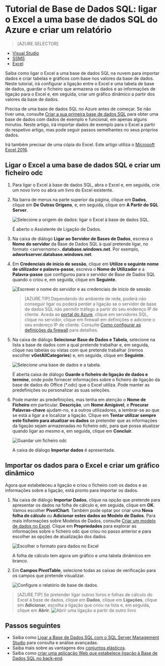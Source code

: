 <properties
    pageTitle="Ligar o Excel à Base de Dados SQL | Microsoft Azure"
    description="Saiba como ligar o Microsoft Excel à base de dados SQL do Azure na nuvem. Importe dados para o Excel para criação de relatórios e exploração de dados."
    services="sql-database"
    keywords="connect excel to sql, import data to excel"
    documentationCenter=""
    authors="joseidz"
    manager="jhubbard"
    editor=""/>


<tags
    ms.service="sql-database"
    ms.workload="data-management"
    ms.tgt_pltfrm="na"
    ms.devlang="na"
    ms.topic="get-started-article"
    ms.date="03/25/2016"
    ms.author="joseidz"/>


# Tutorial de Base de Dados SQL: ligar o Excel a uma base de dados SQL do Azure e criar um relatório

> [AZURE.SELECTOR]
- [Visual Studio](sql-database-connect-query.md)
- [SSMS](sql-database-connect-query-ssms.md)
- [Excel](sql-database-connect-excel.md)

Saiba como ligar o Excel a uma base de dados SQL na nuvem para importar dados e criar tabelas e gráficos com base nos valores da base de dados. Neste tutorial, irá configurar a ligação entre o Excel e uma tabela de base de dados, guardar o ficheiro que armazena os dados e as informações de ligação para o Excel e, em seguida, criar um gráfico dinâmico a partir dos valores da base de dados.

Precisa de uma base de dados SQL no Azure antes de começar. Se não tiver uma, consulte [Criar a sua primeira base de dados SQL](sql-database-get-started.md) para obter uma base de dados com dados de exemplo e funcional, em apenas alguns minutos. Neste artigo, irá importar dados de exemplo para o Excel a partir do respetivo artigo, mas pode seguir passos semelhantes no seus próprios dados.

Irá também precisar de uma cópia do Excel. Este artigo utiliza o [Microsoft Excel 2016](https://products.office.com/en-US/).

## Ligar o Excel a uma base de dados SQL e criar um ficheiro odc

1.  Para ligar o Excel à base de dados SQL, abra o Excel e, em seguida, crie um novo livro ou abra um livro do Excel existente.

2.  Na barra de menus na parte superior da página, clique em **Dados**, clique em **De Outras Origens**, e, em seguida, clique em **A Partir do SQL Server**.

    ![Selecione a origem de dados: ligar o Excel à base de dados SQL.](./media/sql-database-connect-excel/excel_data_source.png)

    É aberto o Assistente de Ligação de Dados.

3.  Na caixa de diálogo **Ligar ao Servidor de Bases de Dados**, escreva o **Nome do servidor** da Base de Dados SQL à qual pretende ligar, no formato <*servername*>**. database.windows.net**. Por exemplo, **adworkserver.database.windows.net**.

4.  Em **Credenciais de início de sessão**, clique em **Utilize o seguinte nome de utilizador e palavra-passe**, escreva o **Nome de Utilizador** e a **Palavra-passe** que configurou para o servidor de Base de Dados SQL quando o criou e, em seguida, clique em **Seguinte**.

    ![Escrever o nome do servidor e as credenciais de início de sessão](./media/sql-database-connect-excel/connect-to-server.png)

    > [AZURE.TIP] Dependendo do ambiente de rede, poderá não conseguir ligar ou poderá perder a ligação se o servidor de base de dados SQL não permitir tráfego a partir do seu endereço IP de cliente. Aceda ao [portal do Azure](https://portal.azure.com/), clique em servidores SQL, clique no servidor, clique em firewall em definições e adicione o seu endereço IP de cliente. Consulte [Como configurar as definições da firewall](sql-database-configure-firewall-settings.md) para detalhes.

5. Na caixa de diálogo **Selecionar Base de Dados e Tabela**, selecione na lista a base de dados com a qual pretende trabalhar e, em seguida, clique nas tabelas ou vistas com que pretende trabalhar (iremos escolher **vGetAllCategories**) e, em seguida, clique em **Seguinte**.

    ![Selecione uma base de dados e a tabela.](./media/sql-database-connect-excel/select-database-and-table.png)

    É aberta caixa de diálogo **Guarde o ficheiro de ligação de dados e termine**, onde pode fornecer informações sobre o ficheiro de ligação da base de dados do Office (*.odc) que o Excel utiliza. Pode manter as predefinições ou personalizar as suas seleções.

6. Pode manter as predefinições, mas tenha em atenção o **Nome de Ficheiro** em particular. **Descrição**, um **Nome Amigável**, e **Procurar Palavras-chave** ajudam-no, e a outros utilizadores, a lembrar-se ao que se está a ligar a e localizar a ligação. Clique em **Tentar utilizar sempre este ficheiro para atualizar os dados** se pretender que as informações da ligação sejam armazenadas no ficheiro odc, para que possa atualizar quando ligar ao mesmo e, em seguida, clique em **Concluir**.

    ![Guardar um ficheiro odc](./media/sql-database-connect-excel/save-odc-file.png)

    A caixa de diálogo **Importar dados** é apresentada.

## Importar os dados para o Excel e criar um gráfico dinâmico
Agora que estabeleceu a ligação e criou o ficheiro com os dados e as informações sobre a ligação, está pronto para importar os dados.

1. Na caixa de diálogo **Importar Dados**, clique na opção que pretende para apresentar os dados na folha de cálculo e, em seguida, clique em **OK**. Vamos escolher **PivotChart**. Também pode optar por criar uma **Nova folha de cálculo** ou **Adicionar estes dados ao Modelo de Dados**. Para mais informações sobre Modelos de Dados, consulte [Criar um modelo de dados no Excel](https://support.office.com/article/Create-a-Data-Model-in-Excel-87E7A54C-87DC-488E-9410-5C75DBCB0F7B). Clique em **Propriedades** para explorar as informações sobre o ficheiro odc que criou no passo anterior e para escolher as opções de atualização dos dados.

    ![Escolher o formato para dados no Excel](./media/sql-database-connect-excel/import-data.png)

    A folha de cálculo tem agora um gráfico e uma tabela dinâmicos em branco.

8. Em **Campos PivotTable**, selecione todas as caixas de verificação para os campos que pretende visualizar.

    ![Configure o relatório de base de dados.](./media/sql-database-connect-excel/power-pivot-results.png)

> [AZURE.TIP] Se pretender ligar outros livros e folhas de cálculo do Excel à base de dados, clique em **Dados**, clique em **Ligações**, clique em **Adicionar**, escolha a ligação que criou na lista e, em seguida, clique em **Abrir**.
> ![Abrir uma ligação a partir de outro livro](./media/sql-database-connect-excel/open-from-another-workbook.png)

## Passos seguintes

- Saiba como [Ligar a Base de Dados SQL com o SQL Server Management Studio](sql-database-connect-query-ssms.md) para consulta e análise avançadas.
- Saiba mais sobre as vantagens dos [conjuntos elásticos](sql-database-elastic-pool.md).
- Saiba como [criar uma aplicação Web que estabelece ligação à Base de Dados SQL no back-end](../app-service-web/web-sites-dotnet-deploy-aspnet-mvc-app-membership-oauth-sql-database.md).



<!--HONumber=Jun16_HO2-->


